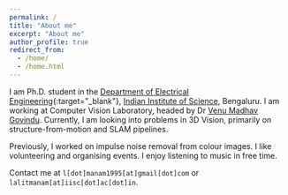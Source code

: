 ```yaml
---
permalink: /
title: "About me"
excerpt: "About me"
author_profile: true
redirect_from: 
  - /home/
  - /home.html
---
```

I am Ph.D. student in the [Department of Electrical Engineering](http://www.ee.iisc.ac.in){:target="_blank"}, [Indian Institute of Science](https://iisc.ac.in/), Bengaluru. I am working at Computer Vision Laboratory, headed by Dr [Venu Madhav Govindu](http://www.ee.iisc.ac.in/people/faculty/venu/index.html). Currently, I am looking into problems in 3D Vision, primarily on structure-from-motion and SLAM pipelines.

Previously, I worked on impulse noise removal from colour images. I like volunteering and organising events. I enjoy listening to music in free time.

Contact me at `l[dot]manam1995[at]gmail[dot]com` or `lalitmanam[at]iisc[dot]ac[dot]in`.
